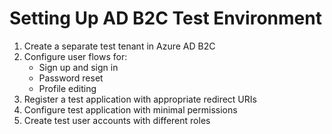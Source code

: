# Setting Up AD B2C Test Environment

1. Create a separate test tenant in Azure AD B2C
2. Configure user flows for:
   - Sign up and sign in
   - Password reset
   - Profile editing
3. Register a test application with appropriate redirect URIs
4. Configure test application with minimal permissions
5. Create test user accounts with different roles
